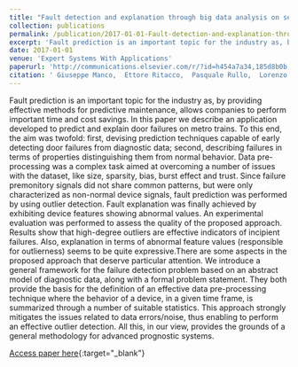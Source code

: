 ```yaml
---
title: "Fault detection and explanation through big data analysis on sensor streams"
collection: publications
permalink: /publication/2017-01-01-Fault-detection-and-explanation-through-big-data-analysis-on-sensor-streams
excerpt: 'Fault prediction is an important topic for the industry as, by providing effective methods for predictive maintenance, allows companies to perform important time and cost savings. In this paper we describe an application developed to predict and explain door failures on metro trains. To this end, the aim was twofold: first, devising prediction techniques capable of early detecting door failures from diagnostic data; second, describing failures in terms of properties distinguishing them from normal behavior. Data pre-processing was a complex task aimed at overcoming a number of issues with the dataset, like size, sparsity, bias, burst effect and trust. Since failure premonitory signals did not share common patterns, but were only characterized as non-normal device signals, fault prediction was performed by using outlier detection. Fault explanation was finally achieved by exhibiting device features showing abnormal values. An experimental evaluation was performed to assess the quality of the proposed approach. Results show that high-degree outliers are effective indicators of incipient failures. Also, explanation in terms of abnormal feature values (responsible for outlierness) seems to be quite expressive.There are some aspects in the proposed approach that deserve particular attention. We introduce a general framework for the failure detection problem based on an abstract model of diagnostic data, along with a formal problem statement. They both provide the basis for the definition of an effective data pre-processing technique where the behavior of a device, in a given time frame, is summarized through a number of suitable statistics. This approach strongly mitigates the issues related to data errors/noise, thus enabling to perform an effective outlier detection. All this, in our view, provides the grounds of a general methodology for advanced prognostic systems.'
date: 2017-01-01
venue: 'Expert Systems With Applications'
paperurl: 'http://communications.elsevier.com/r/?id=h454a7a34,185d8b0b,185de8d2&p1=authors.elsevier.com/a/1VDsN3PiGT3sWA'
citation: ' Giuseppe Manco,  Ettore Ritacco,  Pasquale Rullo,  Lorenzo Gallucci,  Will Astill,  Dianne Kimber,  Marco Antonelli, &quot;Fault detection and explanation through big data analysis on sensor streams.&quot; Expert Systems With Applications, 2017.'
---
```

Fault prediction is an important topic for the industry as, by providing effective methods for predictive maintenance, allows companies to perform important time and cost savings. In this paper we describe an application developed to predict and explain door failures on metro trains. To this end, the aim was twofold: first, devising prediction techniques capable of early detecting door failures from diagnostic data; second, describing failures in terms of properties distinguishing them from normal behavior. Data pre-processing was a complex task aimed at overcoming a number of issues with the dataset, like size, sparsity, bias, burst effect and trust. Since failure premonitory signals did not share common patterns, but were only characterized as non-normal device signals, fault prediction was performed by using outlier detection. Fault explanation was finally achieved by exhibiting device features showing abnormal values. An experimental evaluation was performed to assess the quality of the proposed approach. Results show that high-degree outliers are effective indicators of incipient failures. Also, explanation in terms of abnormal feature values (responsible for outlierness) seems to be quite expressive.There are some aspects in the proposed approach that deserve particular attention. We introduce a general framework for the failure detection problem based on an abstract model of diagnostic data, along with a formal problem statement. They both provide the basis for the definition of an effective data pre-processing technique where the behavior of a device, in a given time frame, is summarized through a number of suitable statistics. This approach strongly mitigates the issues related to data errors/noise, thus enabling to perform an effective outlier detection. All this, in our view, provides the grounds of a general methodology for advanced prognostic systems.

[Access paper here](http://communications.elsevier.com/r/?id=h454a7a34,185d8b0b,185de8d2&p1=authors.elsevier.com/a/1VDsN3PiGT3sWA){:target="_blank"}
